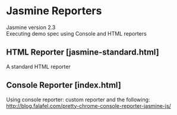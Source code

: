 # Jasmine Reporters 

Jasmine version 2.3  
Executing demo spec using Console and HTML reporters

## HTML Reporter [jasmine-standard.html]
A standard HTML reporter

## Console Reporter [index.html]
Using console reporter: custom reporter and the following: http://blog.falafel.com/pretty-chrome-console-reporter-jasmine-js/